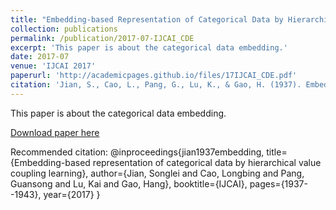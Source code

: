 ```yaml
---
title: "Embedding-based Representation of Categorical Data by Hierarchical Value Coupling Learning"
collection: publications
permalink: /publication/2017-07-IJCAI_CDE
excerpt: 'This paper is about the categorical data embedding.'
date: 2017-07
venue: 'IJCAI 2017'
paperurl: 'http://academicpages.github.io/files/17IJCAI_CDE.pdf'
citation: 'Jian, S., Cao, L., Pang, G., Lu, K., & Gao, H. (1937). Embedding-based representation of categorical data by hierarchical value coupling learning. In Proc. 7th Int. Joint Conf. Artif. Intell. (pp. 1937-1943).'
---
```

This paper is about the categorical data embedding.

[Download paper here](http://academicpages.github.io/files/17IJCAI_CDE.pdf)

Recommended citation: 
@inproceedings{jian1937embedding,
  title={Embedding-based representation of categorical data by hierarchical value coupling learning},
  author={Jian, Songlei and Cao, Longbing and Pang, Guansong and Lu, Kai and Gao, Hang},
  booktitle={IJCAI},
  pages={1937--1943},
  year={2017}
}
